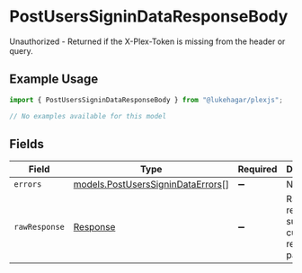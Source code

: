 # PostUsersSigninDataResponseBody

Unauthorized - Returned if the X-Plex-Token is missing from the header or query.

## Example Usage

```typescript
import { PostUsersSigninDataResponseBody } from "@lukehagar/plexjs";

// No examples available for this model
```

## Fields

| Field                                                                        | Type                                                                         | Required                                                                     | Description                                                                  |
| ---------------------------------------------------------------------------- | ---------------------------------------------------------------------------- | ---------------------------------------------------------------------------- | ---------------------------------------------------------------------------- |
| `errors`                                                                     | [models.PostUsersSigninDataErrors](../models/postuserssignindataerrors.md)[] | :heavy_minus_sign:                                                           | N/A                                                                          |
| `rawResponse`                                                                | [Response](https://developer.mozilla.org/en-US/docs/Web/API/Response)        | :heavy_minus_sign:                                                           | Raw HTTP response; suitable for custom response parsing                      |